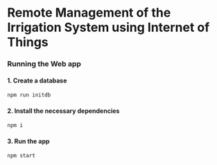 # Remote Management of the Irrigation System using Internet of Things

### Running the Web app

#### 1. Create a database
```bash
npm run initdb
```

#### 2. Install the necessary dependencies
```bash
npm i
```

#### 3. Run the app
```
npm start
```